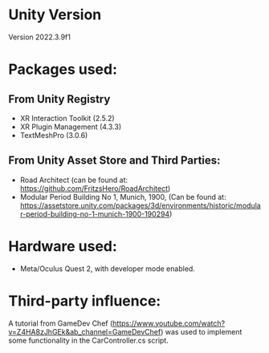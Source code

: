 
# Unity Version
Version 2022.3.9f1 

# Packages used: 

## From Unity Registry
- XR Interaction Toolkit (2.5.2)
- XR Plugin Management (4.3.3)
- TextMeshPro (3.0.6)

## From Unity Asset Store and Third Parties: 
- Road Architect (can be found at: https://github.com/FritzsHero/RoadArchitect)
- Modular Period Building No 1, Munich, 1900, (Can be found at: https://assetstore.unity.com/packages/3d/environments/historic/modular-period-building-no-1-munich-1900-190294)


# Hardware used: 
- Meta/Oculus Quest 2, with developer mode enabled.

# Third-party influence:
A tutorial from GameDev Chef (https://www.youtube.com/watch?v=Z4HA8zJhGEk&ab_channel=GameDevChef) was used to implement some functionality in the CarController.cs script. 




